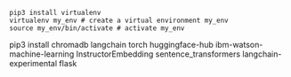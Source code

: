 ```
pip3 install virtualenv 
virtualenv my_env # create a virtual environment my_env
source my_env/bin/activate # activate my_env
```

pip3 install chromadb langchain torch huggingface-hub ibm-watson-machine-learning InstructorEmbedding sentence_transformers langchain-experimental flask 
